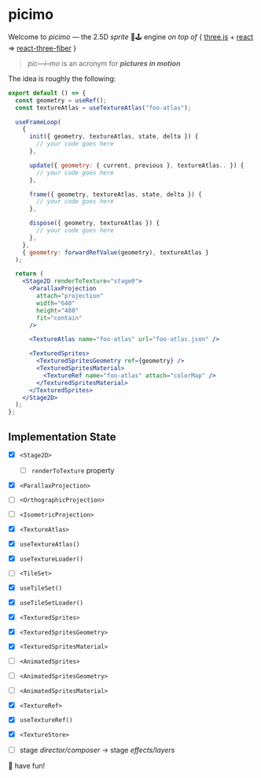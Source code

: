 # **picimo**

Welcome to *picimo* &mdash; the 2.5D *sprite* :space_invader::joystick: engine _on top of_ { [three.js](https://threejs.org/) + [react](https://reactjs.org/) &#8658; [react-three-fiber](https://github.com/pmndrs/react-three-fiber) }

> *pic&mdash;i&ndash;mo* is an acronym for _**pictures in motion**_

The idea is roughly the following:

```jsx
export default () => {
  const geometry = useRef();
  const textureAtlas = useTextureAtlas("foo-atlas");

  useFrameLoop(
    {
      init({ geometry, textureAtlas, state, delta }) {
        // your code goes here
      },

      update({ geometry: { current, previous }, textureAtlas.. }) {
        // your code goes here
      },

      frame({ geometry, textureAtlas, state, delta }) {
        // your code goes here
      },

      dispose({ geometry, textureAtlas }) {
        // your code goes here
      },
    },
    { geometry: forwardRefValue(geometry), textureAtlas }
  );

  return (
    <Stage2D renderToTexture="stage0">
      <ParallaxProjection
        attach="projection"
        width="640"
        height="480"
        fit="contain"
      />

      <TextureAtlas name="foo-atlas" url="foo-atlas.json" />

      <TexturedSprites>
        <TexturedSpritesGeometry ref={geometry} />
        <TexturedSpritesMaterial>
          <TextureRef name="foo-atlas" attach="colorMap" />
        </TexturedSpritesMaterial>
      </TexturedSprites>
    </Stage2D>
  );
};
```

## Implementation State

- [x] `<Stage2D>`
  - [ ] `renderToTexture` property
- [x] `<ParallaxProjection>`
- [ ] `<OrthographicProjection>`
- [ ] `<IsometricProjection>`
- [x] `<TextureAtlas>`
- [x] `useTextureAtlas()`
- [x] `useTextureLoader()`
- [ ] `<TileSet>`
- [x] `useTileSet()`
- [x] `useTileSetLoader()`
- [x] `<TexturedSprites>`
- [x] `<TexturedSpritesGeometry>`
- [x] `<TexturedSpritesMaterial>`
- [ ] `<AnimatedSprites>`
- [ ] `<AnimatedSpritesGeometry>`
- [ ] `<AnimatedSpritesMaterial>`
- [x] `<TextureRef>`
- [x] `useTextureRef()`
- [x] `<TextureStore>`
- [ ] stage *director/composer* &rarr; stage *effects/layers*


:rocket: have fun!
